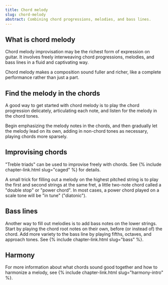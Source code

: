 ```yaml
---
title: Chord melody
slug: chord-melody
abstract: Combining chord progressions, melodies, and bass lines.
---
```


## What is chord melody

Chord melody improvisation may be the richest form of expression on guitar.
It involves freely interweaving chord progressions,
melodies, and bass lines in a fluid and captivating way.

Chord melody makes a composition sound fuller and richer, 
like a complete performance rather than just a part.

## Find the melody in the chords

A good way to get started with chord melody is to play the chord progression delicately,
articulating each note,
and listen for the melody in the chord tones.

Begin emphasizing the melody notes in the chords,
and then gradually let the melody lead on its own,
adding in non-chord tones as necessary,
playing chords more sparsely.

## Improvising chords

"Treble triads" can be used to improvise freely with chords. 
See {% include chapter-link.html slug="caged" %} for details.

A small trick for filling out a melody on the highest pitched string
is to play the first and second strings at the same fret,
a little two-note chord called a "double stop" or "power chord".
In most cases,
a power chord played on a scale tone
will be "in tune" ("diatonic").

## Bass lines 

Another way to fill out melodies 
is to add bass notes on the lower strings.
Start by playing the chord root notes on their own,
before (or instead of) the chord.
Add more variety to the bass line by playing fifths, octaves, and approach tones.
See {% include chapter-link.html slug="bass" %}.

## Harmony

For more information about what chords sound good together
and how to harmonize a melody,
see {% include chapter-link.html slug="harmony-intro" %}. 
